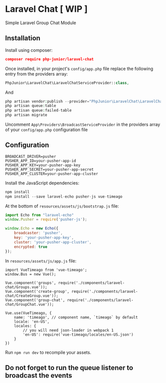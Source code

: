 # Laravel Chat [ WIP ]
Simple Laravel Group Chat Module

## Installation

Install using composer:
```json
composer require php-junior/laravel-chat
```

Once installed, in your project's `config/app.php` file replace the following entry from the providers array:

```php
PhpJunior\LaravelChat\LaravelChatServiceProvider::class,
```
And 
```php 
php artisan vendor:publish --provider="PhpJunior\LaravelChat\LaravelChatServiceProvider"
php artisan queue:table
php artisan queue:failed-table
php artisan migrate
```

Uncomment `App\Providers\BroadcastServiceProvider` in the providers array of your `config/app.php` configuration file

## Configuration

```text
BROADCAST_DRIVER=pusher
PUSHER_APP_ID=your-pusher-app-id
PUSHER_APP_KEY=your-pusher-app-key
PUSHER_APP_SECRET=your-pusher-app-secret
PUSHER_APP_CLUSTER=your-pusher-app-cluster
```

Install the JavaScript dependencies:
```javascript
npm install
npm install --save laravel-echo pusher-js vue-timeago
```

At the bottom of `resources/assets/js/bootstrap.js` file:
```javascript
import Echo from "laravel-echo"
window.Pusher = require('pusher-js');

window.Echo = new Echo({
    broadcaster: 'pusher',
    key: 'your-pusher-app-key',
    cluster: 'your-pusher-app-cluster',
    encrypted: true
});
```

In `resources/assets/js/app.js` file:
```vuejs
import VueTimeago from 'vue-timeago';
window.Bus = new Vue();

Vue.component('groups', require('./components/laravel-chat/Groups.vue'));
Vue.component('create-group', require('./components/laravel-chat/CreateGroup.vue'));
Vue.component('group-chat', require('./components/laravel-chat/GroupChat.vue'));

Vue.use(VueTimeago, {
    name: 'timeago', // component name, `timeago` by default
    locale: 'en-US',
    locales: {
        // you will need json-loader in webpack 1
        'en-US': require('vue-timeago/locales/en-US.json')
    }
})
```

Run `npm run dev` to recompile your assets.

## Do not forget to run the queue listener to broadcast the events
